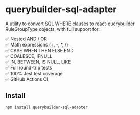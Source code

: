 # querybuilder-sql-adapter

A utility to convert SQL WHERE clauses to react-querybuilder RuleGroupType objects, with full support for:

✅ Nested AND / OR  
✅ Math expressions (+, -, *, /)  
✅ CASE WHEN THEN ELSE END  
✅ COALESCE, IFNULL  
✅ IN, BETWEEN, IS NULL, LIKE  
✅ Full round-trip tests  
✅ 100% Jest test coverage  
✅ GitHub Actions CI

## Install

```bash
npm install querybuilder-sql-adapter
